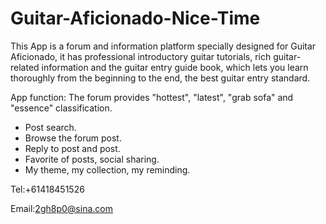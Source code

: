 # Guitar-Aficionado-Nice-Time

This App is a forum and information platform specially designed for Guitar Aficionado, it has professional introductory guitar tutorials, rich guitar-related information and the guitar entry guide book, which lets you learn thoroughly from the beginning to the end, the best guitar entry standard.

App function:
The forum provides "hottest", "latest", "grab sofa" and "essence" classification.
- Post search.
- Browse the forum post.
- Reply to post and post.
- Favorite of posts, social sharing.
- My theme, my collection, my reminding.

Tel:+61418451526

Email:2gh8p0@sina.com
